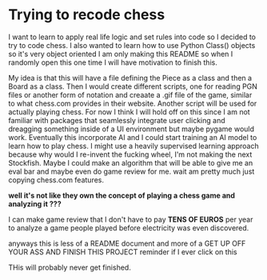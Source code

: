 # Trying to recode chess

I want to learn to apply real life logic and set rules into code so I decided to try to code chess. I also wanted to learn how to use Python Class() objects so it's very object oriented
I am only making this README so when I randomly open this one time I will have motivation to finish this.

My idea is that this will have a file defining the Piece as a class and then a Board as a class. Then I would create different scripts, one for reading PGN files or another form of notation and creaate a .gif file of the game, similar to what chess.com provides in their website.
Another script will be used for actually playing chess. For now I think I will hold off on this since I am not familiar with packages that seamlessly integrate user clicking and dreagging something inside of a UI environment but maybe pygame would work.
Eventually this incorporate AI and I could start training an AI model to learn how to play chess.
I might use a heavily supervised learning approach because why would I re-invent the fucking wheel, I'm not making the next Stockfish.
Maybe I could make an algorithm that will be able to give me an eval bar and maybe even do game review for me.
wait am pretty much just copying chess.com features.

**well it's not like they own the concept of playing a chess game and analyzing it ???**

I can make game review that I don't have to pay **TENS OF EUROS** per year to analyze a game people played before electricity was even discovered.

anyways this is less of a README document and more of a GET UP OFF YOUR ASS AND FINISH THIS PROJECT reminder if I ever click on this


THis will probably never get finished.

